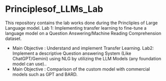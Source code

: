 # Principlesof_LLMs_Lab
This repository contains the lab works done during the Princliples of Large Language model.
Lab 1: Implementing transfer learning to fine-tune a language model on a Question Answering/Machine Reading Comprehension dataset.
- Main Objective : Understand and implement Transfer Learning. 
Lab2: Implement a descriptive Question answering System (Like ChatGPT/Gemini) using NLG by utilizing the LLM Models (any foundation model can use)..
- Main Objective : Comparison of the custom model with commercial models such as GPT and BARD.
        

